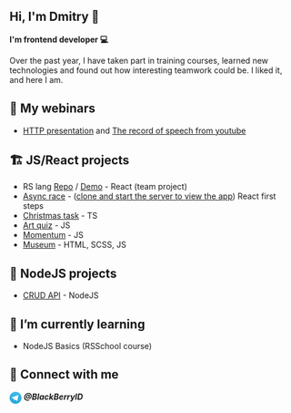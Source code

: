 ## Hi, I'm Dmitry 👋

**I'm frontend developer 💻**

Over the past year, I have taken part in training courses, learned new technologies and found out how interesting teamwork could be. I liked it, and here I am.

## 🎫 My webinars
- <a href="https://blackberryid-presentation.netlify.app/">HTTP presentation</a> and <a href="https://www.youtube.com/watch?v=IDvQevfTdMg">The record of speech from youtube</a>

## 🏗️ JS/React projects
- RS lang <a href="https://github.com/BlackBerryID/rslang">Repo</a> / <a href="https://rs-lang-blackberryid.netlify.app/">Demo</a> - React (team project)
- <a href="https://blackberryid-async-race.netlify.app/">Async race</a> - (<a href="https://github.com/mikhama/async-race-api">clone and start the server to view the app</a>) React first steps
- <a href="https://blackberryid-christmas-task-v2.netlify.app/">Christmas task</a> - TS
- <a href="https://blackberryid-art-quiz.netlify.app/">Art quiz</a> - JS
- <a href="https://blackberryid-momentum.netlify.app/">Momentum</a> - JS
- <a href="https://blackberryid-museum.netlify.app">Museum</a> - HTML, SCSS, JS

## 🚀 NodeJS projects
- <a href="https://github.com/BlackBerryID/node-crud-api/tree/develop#readme">CRUD API</a> - NodeJS

## 🌱 I’m currently learning
- NodeJS Basics (RSSchool course)

## 🤝 Connect with me
<img align="center" src="https://raw.githubusercontent.com/BlackBerryID/BlackBerryID/main/images/telegram.svg" alt="Yu Shi | LinkedIn" width="21px"/> **_@BlackBerryID_**
